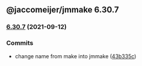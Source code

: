 ## @jaccomeijer/jmmake 6.30.7

### [6.30.7](https://github.com/jaccomeijer/jmmake/compare/6.30.6...6.30.7) (2021-09-12)


### Commits

* change name from make into jmmake ([43b335c](https://github.com/jaccomeijer/jmmake/commit/43b335ce243855d433a282a34633eed306b999a4))



